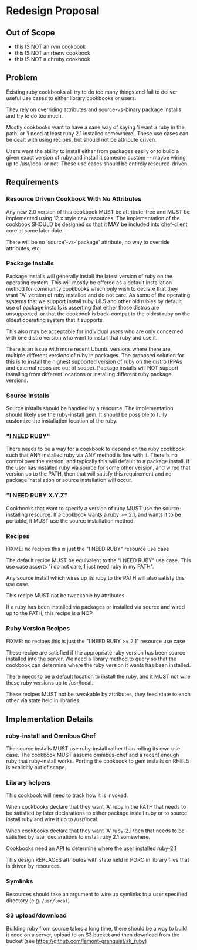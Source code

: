 # Redesign Proposal

## Out of Scope

- this IS NOT an rvm cookbook
- this IS NOT an rbenv cookbook
- this IS NOT a chruby cookbook

## Problem

Existing ruby cookbooks all try to do too many things and fail to deliver useful use cases to
either library cookbooks or users.

They rely on overriding attributes and source-vs-binary package installs and try to do too much.

Mostly cookbooks want to have a sane way of saying 'i want a ruby in the path' or 'i need at least
ruby 2.1 installed somewhere'.  These use cases can be dealt with using recipes, but should not
be attribute driven.

Users want the ability to install either from packages easily or to build a given exact version of
ruby and install it someone custom -- maybe wiring up to /usr/local or not.  These use cases should
be entirely resource-driven.

## Requirements

### Resource Driven Cookbook With No Attributes

Any new 2.0 version of this cookbook MUST be attribute-free and MUST be implemented using 12.x style
new resources.  The implementation of the cookbook SHOULD be designed so that it MAY be included into
chef-client core at some later date.

There will be no 'source'-vs-'package' attribute, no way to override attributes, etc.

### Package Installs

Package installs will generally install the latest version of ruby on the operating system.  This will
mostly be offered as a default installation method for community cookbooks which only wish to declare that they
want "A" version of ruby installed and do not care.  As some of the operating systems that we support
install ruby 1.8.5 and other old rubies by default use of package installs is asserting that either those
distros are unsupported, or that the cookbook is back-compat to the oldest ruby on the oldest operating
system that it supports.

This also may be acceptable for individual users who are only concerned with one distro version who
want to install that ruby and use it.

There is an issue with more recent Ubuntu versions where there are multiple different versions of ruby
in packages.  The proposed solution for this is to install the highest supported version of ruby on
the distro (PPAs and external repos are out of scope).  Package installs will NOT support installing
from different locations or installing different ruby package versions.

### Source Installs

Source installs should be handled by a resource.  The implementation should likely use the ruby-install gem.
It should be possible to fully customize the installation location of the ruby.

### "I NEED RUBY"

There needs to be a way for a cookbook to depend on the ruby cookbook such that ANY installed ruby via ANY
method is fine with it.  There is no control over the version, and typically this will default to a package
install.  If the user has installed ruby via source for some other version, and wired that version up to 
the PATH, then that will satisfy this requirement and no package installation or source installation will
occur.

### "I NEED RUBY X.Y.Z"

Cookbooks that want to specify a version of ruby MUST use the source-installing resource.  If a cookbook wants
a ruby >= 2.1, and wants it to be portable, it MUST use the source installation method.

### Recipes

FIXME: no recipes this is just the "I NEED RUBY" resource use case

The default recipe MUST be equivalent to the "I NEED RUBY" use case.  This use case asserts "i do not care, I just
need ruby in my PATH".

Any source install which wires up its ruby to the PATH will also satisfy this use case.

This recipe MUST not be tweakable by attributes.

If a ruby has been installed via packages or installed via source and wired up to the PATH, this recipe is a NOP

### Ruby Version Recipes

FIXME: no recipes this is just the "I NEED RUBY >= 2.1" resource use case

These recipe are satisfied if the appropriate ruby version has been source installed into the server.  We need
a library method to query so that the cookbook can determine where the ruby version it wants has been installed.

There needs to be a default location to install the ruby, and it MUST not wire these ruby versions up to /usr/local.

These recipes MUST not be tweakable by attributes, they feed state to each other via state held in libraries.

## Implementation Details

### ruby-install and Omnibus Chef

The source installs MUST use ruby-install rather than rolling its own use case.  The cookbook MUST assume omnibus-chef
and a recent enough ruby that ruby-install works.  Porting the cookbook to gem installs on RHEL5 is explicitly
out of scope.

### Library helpers

This cookbook will need to track how it is invoked.

When cookbooks declare that they want 'A' ruby in the PATH that needs to be satisfied by later declarations to
either package install ruby or to source install ruby and wire it up to /usr/local.

When cookbooks declare that they want 'A' ruby-2.1 then that needs to be satisfied by later declarations to
install ruby 2.1 somewhere.

Cookbooks need an API to determine where the user installed ruby-2.1

This design REPLACES attributes with state held in PORO in library files that is driven by resources.

### Symlinks

Resources should take an argument to wire up symlinks to a user specified directory (e.g. `/usr/local`)

### S3 upload/download

Building ruby from source takes a long time, there should be a way to build it once on a server, upload to an S3
bucket and then download from the bucket (see https://github.com/lamont-granquist/sk_ruby)

